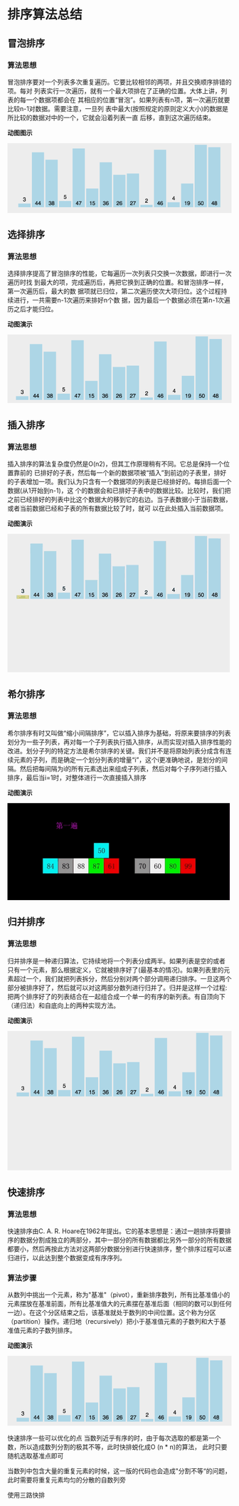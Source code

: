 # 排序算法总结

## 冒泡排序
### 算法思想

冒泡排序要对一个列表多次重复遍历。它要比较相邻的两项，并且交换顺序排错的项。每对 列表实行一次遍历，就有一个最大项排在了正确的位置。大体上讲，列表的每一个数据项都会在 其相应的位置“冒泡”。如果列表有n项，第一次遍历就要比较n-1对数据。需要注意，一旦列 表中最大(按照规定的原则定义大小)的数据是所比较的数据对中的一个，它就会沿着列表一直 后移，直到这次遍历结束。

**动图图示**

![bubble.gif](https://raw.githubusercontent.com/by777/dataStructure/master/_6_sort/img/bubble.gif)

## 选择排序
### 算法思想
选择排序提高了冒泡排序的性能，它每遍历一次列表只交换一次数据，即进行一次遍历时找 到最大的项，完成遍历后，再把它换到正确的位置。和冒泡排序一样，第一次遍历后，最大的数 据项就已归位，第二次遍历使次大项归位。这个过程持续进行，一共需要n-1次遍历来排好n个数 据，因为最后一个数据必须在第n-1次遍历之后才能归位。

**动图演示**

![select.gif](https://raw.githubusercontent.com/by777/dataStructure/master/_6_sort/img/select.gif)

## 插入排序
### 算法思想
插入排序的算法复杂度仍然是O(n2)，但其工作原理稍有不同。它总是保持一个位置靠前的 已排好的子表，然后每一个新的数据项被“插入”到前边的子表里，排好的子表增加一项。我们认为只含有一个数据项的列表是已经排好的。每排后面一个数据(从1开始到n-1)，这 个的数据会和已排好子表中的数据比较。比较时，我们把之前已经排好的列表中比这个数据大的移到它的右边。当子表数据小于当前数据，或者当前数据已经和子表的所有数据比较了时，就可 以在此处插入当前数据项。

**动图演示**

![insert.gif](https://raw.githubusercontent.com/by777/dataStructure/master/_6_sort/img/insert.gif)

## 希尔排序
### 算法思想
希尔排序有时又叫做“缩小间隔排序”，它以插入排序为基础，将原来要排序的列表划分为一些子列表，再对每一个子列表执行插入排序，从而实现对插入排序性能的改进。划分子列的特定方法是希尔排序的关键。我们并不是将原始列表分成含有连续元素的子列，而是确定一个划分列表的增量“i”，这个i更准确地说，是划分的间隔。然后把每间隔为i的所有元素选出来组成子列表，然后对每个子序列进行插入排序，最后当i=1时，对整体进行一次直接插入排序

**动图演示**

![shell.gif](https://raw.githubusercontent.com/by777/dataStructure/master/_6_sort/img/shell.gif)


## 归并排序
### 算法思想
归并排序是一种递归算法，它持续地将一个列表分成两半。如果列表是空的或者 只有一个元素，那么根据定义，它就被排序好了(最基本的情况)。如果列表里的元素超过一个，我们就把列表拆分，然后分别对两个部分调用递归排序。一旦这两个部分被排序好了，然后就可以对这两部分数列进行归并了。归并是这样一个过程:把两个排序好了的列表结合在一起组合成一个单一的有序的新列表。有自顶向下（递归法）和自底向上的两种实现方法。

**动图演示**

![merge.gif](https://raw.githubusercontent.com/by777/dataStructure/master/_6_sort/img/merge.gif)


## 快速排序
### 算法思想
快速排序由C. A. R. Hoare在1962年提出。它的基本思想是：通过一趟排序将要排序的数据分割成独立的两部分，其中一部分的所有数据都比另外一部分的所有数据都要小，然后再按此方法对这两部分数据分别进行快速排序，整个排序过程可以递归进行，以此达到整个数据变成有序序列。

### 算法步骤
从数列中挑出一个元素，称为"基准"（pivot），重新排序数列，所有比基准值小的元素摆放在基准前面，所有比基准值大的元素摆在基准后面（相同的数可以到任何一边）。在这个分区结束之后，该基准就处于数列的中间位置。这个称为分区（partition）操作。递归地（recursively）把小于基准值元素的子数列和大于基准值元素的子数列排序。

**动图演示**

![quick.gif](https://raw.githubusercontent.com/by777/dataStructure/master/_6_sort/img/quick.gif)


快速排序一些可以优化的点
当数列近乎有序的时，由于每次选取的都是第一个数，所以造成数列分割的极其不等，此时快排蜕化成O (n * n)的算法， 此时只要随机选取基准点即可

当数列中包含大量的重复元素的时候，这一版的代码也会造成"分割不等“的问题，此时需要将重复元素均匀的分散的自数列旁

使用三路快排
